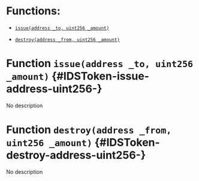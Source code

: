 # Functions:

- [`issue(address _to, uint256 _amount)`](#IDSToken-issue-address-uint256-)

- [`destroy(address _from, uint256 _amount)`](#IDSToken-destroy-address-uint256-)

# Function `issue(address _to, uint256 _amount)` {#IDSToken-issue-address-uint256-}

No description

# Function `destroy(address _from, uint256 _amount)` {#IDSToken-destroy-address-uint256-}

No description
